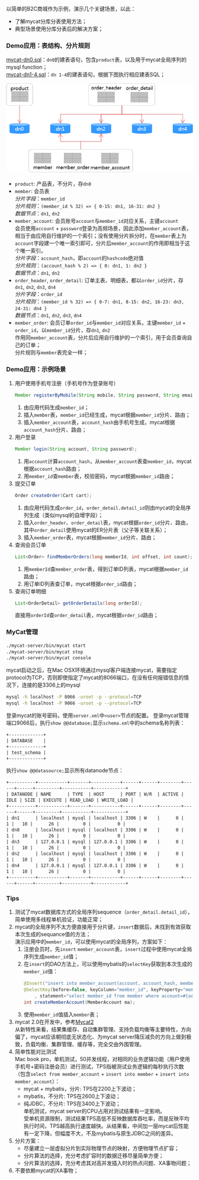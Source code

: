 以简单的B2C商城作为示例，演示几个关键场景，以此：
- 了解mycat分库分表使用方法；
- 典型场景使用分库分表后的解决方案；

### Demo应用：表结构、分片规则
[mycat-dn0.sql](mycat-demo/src/main/resources/mycat-dn0.sql)：`dn0`的建表语句，包含`product`表，以及用于mycat全局序列的mysql function；<br />
[mycat-dn1-4.sql](mycat-demo/src/main/resources/mycat-dn1-4.sql)：`dn 1-4`的建表语句，根据下图执行相应建表SQL；

![](logical-table-and-datanode.png)

- `product`: 产品表，不分片，存`dn0`
- `member`: 会员表 <br />
  _分片字段_：`member_id` <br />
  _分片规则_：`(member_id % 32) => { 0-15: dn1, 16-31: dn2 }` <br />
  _数据节点_：`dn1`, `dn2`
- `member_account`: 会员账号`account`与`member_id`对应关系，主键`account` <br />
  会员使用`account` + `password`登录为高频场景，因此添加`member_account`表，相当于由应用自行维护的一个索引；没有使用分片拆分时，在`member`表上为`account`字段建一个唯一索引即可，分片后`member_account`的作用即相当于这个唯一索引。 <br />
  _分片字段_：`account_hash`，即`account`的`hashcode`绝对值<br />
  _分片规则_：`(account_hash % 2) => { 0: dn1, 1: dn2 }`<br />
  _数据节点_：`dn1`, `dn2` 
- `order_header`, `order_detail`: 订单主表、明细表，都以`order_id`分片，存`dn1`, `dn2`, `dn3`, `dn4` <br />
  _分片字段_：`order_id`<br />
  _分片规则_：`(member_id % 32) => { 0-7: dn1, 8-15: dn2, 16-23: dn3, 24-31: dn4 }`<br />
  _数据节点_：`dn1`, `dn2`, `dn3`, `dn4`
- `member_order`: 会员订单`order_id`与`member_id`对应关系，主键`member_id` + `order_id`，以`member_id`分片，存`dn1`, `dn2` <br />
  作用同`member_account`表，分片后应用自行维护的一个索引，用于会员查询自己的订单；<br />
  分片规则与`member`表完全一样；

### Demo应用：示例场景
1. 用户使用手机号注册（手机号作为登录账号）
   ```java
   Member registerByMobile(String mobile, String password, String email, String nickname);
   ```
   1. 由应用代码生成`member_id`；
   2. 插入`member`表，`member_id`已经生成，mycat根据`member_id`分片、路由；
   3. 插入`member_account`表，`account_hash`由手机号生成，mycat根据`account_hash`分片、路由；
2. 用户登录
   ```java
   Member login(String account, String password);
   ```
   1. 用`account`计算`account_hash`，从`member_account`表查`member_id`，mycat根据`account_hash`路由；
   2. 用`member_id`查`member`表，校验密码，mycat根据`member_id`路由；
3. 提交订单
   ```java
   Order createOrder(Cart cart);
   ```
   1. 由应用代码生成`order_id`，`order_detail.detail_id`则由mycat的全局序列生成（类似mysql的自增字段）；
   2. 插入`order_header`、`order_detail`表，mycat根据`order_id`分片、路由，其中`order_detail`使用mycat的ER分片表（父子等关联关系）；
   3. 插入`member_order`表，mycat根据`member_id`分片、路由；
4. 查询会员订单
   ```java
   List<Order> findMemberOrders(long memberId, int offset, int count);
   ```
   1. 用`memberId`查`member_order`表，得到订单ID列表，mycat根据`member_id`路由；
   2. 用订单ID列表查订单，mycat根据`order_id`路由；
5. 查询订单明细
   ```java
   List<OrderDetail> getOrderDetails(long orderId);
   ```
   直接用`orderId`查`order_detail`表，mycat根据`order_id`路由；

### MyCat管理
```sh
./mycat-server/bin/mycat start
./mycat-server/bin/mycat stop
./mycat-server/bin/mycat console
```
mycat启动之后，在Mac OSX环境通过mysql客户端连接mycat，需要指定protocol为TCP，否则即使指定了mycat的8066端口，在没有任何报错信息的情况下，连接的是3306上的mysql
```sh
mysql -h localhost -P 8066 -uroot -p --protocol=TCP
mysql -h localhost -P 9066 -uroot -p --protocol=TCP
```
登录mycat的账号密码，使用`server.xml`中`<user>`节点的配置。
登录mycat管理端口9066后，执行`show @@database;`显示`schema.xml`中的schema名称列表：
```
+-------------+
| DATABASE    |
+-------------+
| test_schema |
+-------------+
```
执行`show @@datasource;`显示所有datanode节点：
```
+----------+-----------+-------+-----------+------+------+--------+------+------+---------+-----------+------------+
| DATANODE | NAME      | TYPE  | HOST      | PORT | W/R  | ACTIVE | IDLE | SIZE | EXECUTE | READ_LOAD | WRITE_LOAD |
+----------+-----------+-------+-----------+------+------+--------+------+------+---------+-----------+------------+
| dn1      | localhost | mysql | localhost | 3306 | W    |      0 |    1 |   10 |      26 |         0 |          0 |
| dn0      | localhost | mysql | localhost | 3306 | W    |      0 |    1 |   10 |      26 |         0 |          0 |
| dn3      | 127.0.0.1 | mysql | 127.0.0.1 | 3306 | W    |      0 |    1 |   10 |      26 |         0 |          0 |
| dn2      | localhost | mysql | localhost | 3306 | W    |      0 |    1 |   10 |      26 |         0 |          0 |
| dn4      | 127.0.0.1 | mysql | 127.0.0.1 | 3306 | W    |      0 |    1 |   10 |      26 |         0 |          0 |
+----------+-----------+-------+-----------+------+------+--------+------+------+---------+-----------+------------+
```

### Tips
1. 测试了mycat数据库方式的全局序列sequence（`order_detail.detail_id`），简单使用多线程单机验证，功能正常；
2. mycat的全局序列不太方便直接用于分片键，`insert`数据后，未找到有效获取本次生成的sequance值的方法；<br />
   演示应用中的`member_id`，可以使用mycat的全局序列，方案如下：
   1. 注册会员时，先`insert` `member_account`表，`insert`过程中使用mycat全局序列生成`member_id`值；
   2. 在`insert`的DAO方法上，可以使用mybatis的`selectKey`获取到本次生成的`member_id`值：
      ```java
      @Insert("insert into member_account(account, account_hash, member_id) values (#{account}, #{accountHash}, #{memberId})")
      @SelectKey(before=false, keyColumn="member_id", keyProperty="memberId", resultType=Long.class, statementType=StatementType.PREPARED
          , statement="select member_id from member where account=#{account} and account_hash=#{accountHash}")
      int createMemberAccount(MemberAccount ma);
      ```
   3. 使用`member_id`值插入`member`表；
3. mycat 2.0在开发中，参考[Mycat2](https://github.com/MyCATApache/Mycat2) <br />
   从新特性来看，结果集缓存、自动集群管理、支持负载均衡等主要特性，方向偏了，mycat应该朝彻底无状态化、为mycat server降压减负的方向上做到极致，负载均衡、集群管理、缓存等，完全交由外围管理。
4. 简单性能对比测试 <br />
   Mac book pro，单机测试，50并发线程，对相同的业务逻辑功能（用户使用手机号+密码注册会员）进行测试，TPS指被测试业务逻辑的每秒执行次数（包含`select from member_account` + `insert into member` + `insert into member_account`）：
   - mycat + mybatis，分片: TPS在2200上下波动；
   - mybatis，不分片: TPS在2600上下波动；
   - 纯JDBC，不分片: TPS在3400上下波动；<br />
   单机测试，mycat server的CPU占用对测试结果有一定影响。<br />
   受单机资源限制，测试结果TPS高低不反映数据库吞吐率，而是反映平均执行时间，TPS越高执行速度越快。从结果看，中间加一层mycat后性能有一定下降，但幅度不大，不及mybatis与原生JDBC之间的差异。
5. 分片方案：
   - 尽量建立一层虚拟分片到实际物理节点的映射，方便物理节点扩容；
   - 分片算法的选择，充分考虑扩容时的数据迁移尽量简单方便；
   - 分片算法的选择，充分考虑其对高并发插入时的热点问题、XA事物问题；
6. 不要依赖mycat的XA事物；
